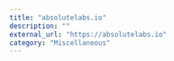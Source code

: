 ```yaml
---
title: "absolutelabs.io"
description: ""
external_url: "https://absolutelabs.io"
category: "Miscellaneous"
---
```

